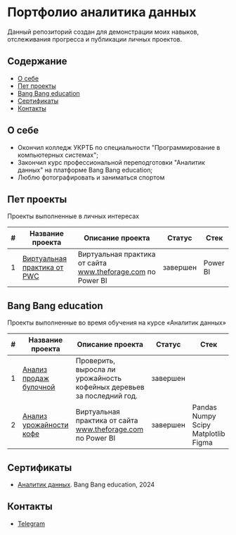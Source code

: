 # Портфолио аналитика данных
Данный репозиторий создан для демонстрации моих навыков, отслеживания прогресса и публикации личных проектов.

## Содержание
- [О себе](#о-себе)
- [Пет проекты](#пет-проекты)
- [Bang Bang education](#яндекс-практикум)
- [Сертификаты](#сертификаты)
- [Контакты](#контакты)
  
## О себе

- Окончил колледж УКРТБ по специальности "Программирование в компьютерных системах";
- Закончил курс профессиональной переподготовки "Аналитик данных" на платформе Bang Bang education;
- Люблю фотографировать и заниматься спортом


## Пет проекты

Проекты выполненные в личных интересах

|#|Название проекта|Описание проекта|Статус|Стек|
|-|----------|----------|----------|----------|
|1|[Виртуальная практика от PWC](https://github.com/aksyutenko/data_analyst_portfolio/tree/main/AB_test)|Виртуальная практика от сайта www.theforage.com по Power BI|завершен|Power BI|


## Bang Bang education

Проекты выполненные во время обучения на курсе «Аналитик данных»

|#|Название проекта|Описание проекта|Статус|Стек|
|-|----------|----------|----------|----------|
|1|[Анализ продаж булочной](https://github.com/Gotlfar/Study-projects/tree/main/01_Bakery)|Проверить, выросла ли урожайность кофейных деревьев за последний год.|завершен||Excel</br>Figma</br>|
|2|[Анализ урожайности кофе](https://github.com/Gotlfar/Study-projects/blob/main/02_Coffee/README.md)|Виртуальная практика от сайта www.theforage.com по Power BI|завершен|Pandas</br>Numpy</br>Scipy</br>Matplotlib</br>Figma</br>|

## Сертификаты
- [Аналитик данных](https://disk.yandex.ru/). Bang Bang education, 2024

## Контакты
- [Telegram](https://t.me/Gotlfar)
